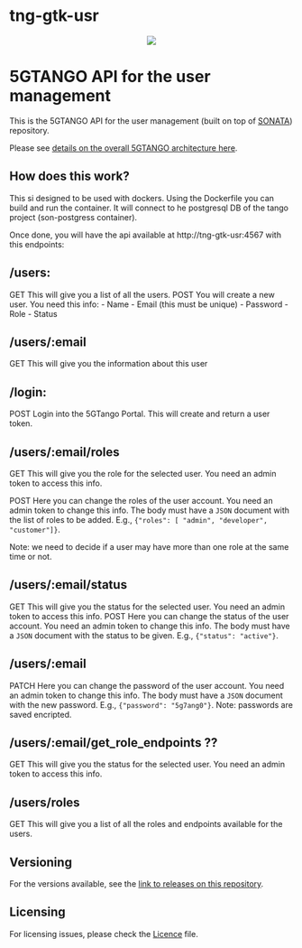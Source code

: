 # tng-gtk-usr
<p align="center"><img src="https://github.com/sonata-nfv/tng-api-gtw/wiki/images/sonata-5gtango-logo-500px.png" /></p>

# 5GTANGO API for the user management
This is the 5GTANGO API for the user management (built on top of [SONATA](https://github.com/sonata-nfv)) repository.

Please see [details on the overall 5GTANGO architecture here](https://5gtango.eu/project-outcomes/deliverables/2-uncategorised/31-d2-2-architecture-design.html). 

## How does this work?

This si designed to be used with dockers. Using the Dockerfile you can build and run the container. It will connect to he postgresql DB of the tango project (son-postgress container).

Once done, you will have the api available at http://tng-gtk-usr:4567 with this endpoints:

## /users: 
GET
	This will give you a list of all the users.
POST
	You will create a new user. You need this info:
		- Name
		- Email (this must be unique)
		- Password
		- Role
		- Status

## /users/:email
GET
	This will give you the information about this user

## /login: 
POST
	Login into the 5GTango Portal. This will create and return a user token.

## /users/:email/roles 
GET
	This will give you the role for the selected user. You need an admin token to access this info.

POST
	Here you can change the roles of the user account. You need an admin token to change this info. The body must have a `JSON` document with the list of roles to be added. E.g., `{"roles": [ "admin", "developer", "customer"]}`.
	
Note: we need to decide if a user may have more than one role at the same time or not.

## /users/:email/status
GET
	This will give you the status for the selected user. You need an admin token to access this info.
POST 
       Here you can change the status of the user account. You need an admin token to change this info. The body must have a `JSON` document with the status to be given. E.g., `{"status": "active"}`.

## /users/:email
PATCH 
       Here you can change the password of the user account. You need an admin token to change this info. The body must have a `JSON` document with the new password. E.g., `{"password": "5g7ang0"}`. Note: passwords are saved encripted.

## /users/:email/get_role_endpoints ??
GET
	This will give you the status for the selected user. You need an admin token to access this info.

## /users/roles
GET
	This will give you a list of all the roles and endpoints available for the users.




## Versioning

For the versions available, see the [link to releases on this repository](/releases).

## Licensing

For licensing issues, please check the [Licence](https://github.com/sonata-nfv/tng-gtk-usr/blob/master/LICENSE) file.


